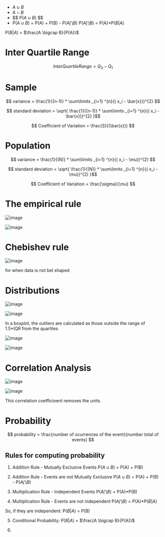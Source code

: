 - $A \cup B$
- $A \cap B$
- $$ P($A \cup B$) $$
- P($A \cup B$) = P(A) + P(B) - P($A \bigcap B$)
P($A \bigcap B$) = P(A)*P($B|A$)

  
P($B|A$) = $\frac{A \bigcap B}{P(A)}$
# Inter Quartile Range

$$Inter Quartile Range = Q_3 - Q_1$$

# Sample

$$ variance = \frac{1}{(n-1)} * \sum\limits _{i=1} ^{n}{( x_i - \bar{x})}^{2} $$ 

$$ standard deviation = \sqrt{ \frac{1}{(n-1)} * \sum\limits _{i=1} ^{n}{( x_i - \bar{x})}^{2} }$$ 

$$ Coefficient of Variation = \frac{S}{(\bar{x})} $$
# Population

$$ variance = \frac{1}{(N)} * \sum\limits _{i=1} ^{n}{( x_i - \mu)}^{2} $$ 

$$ standard deviation = \sqrt{ \frac{1}{(N)} * \sum\limits _{i=1} ^{n}{( x_i - \mu)}^{2} }$$ 

$$ Coefficient of Variation = \frac{\sigma}{\mu} $$

# The empirical rule
![image](https://github.com/rafaelortegar/my_cheat_sheets/assets/51694410/ed88989c-0746-4f3e-819b-9bc26ce5a87b)

![image](https://github.com/rafaelortegar/my_cheat_sheets/assets/51694410/5a35e47e-55a1-4b49-aa9d-86971e2713a9)

# Chebishev rule
![image](https://github.com/rafaelortegar/my_cheat_sheets/assets/51694410/85727d26-3f5e-4828-bec2-ef0bd793a6c9)

for when data is not bel shaped

# Distributions

![image](https://github.com/rafaelortegar/my_cheat_sheets/assets/51694410/3ad8ca6b-170c-4024-b54b-c1683cc85656)

![image](https://github.com/rafaelortegar/my_cheat_sheets/assets/51694410/fc6f2da0-91ae-4148-b7b0-8809113459ca)


In a boxplot, the outliers are calculated as those outside the range of 1.5*IQR from the quartiles

![image](https://github.com/rafaelortegar/my_cheat_sheets/assets/51694410/df29a503-f9bc-4d9d-a2a5-accdd6945337)

![image](https://github.com/rafaelortegar/my_cheat_sheets/assets/51694410/90081b9a-5576-45fe-947d-0ab48aee945e)

# Correlation Analysis

![image](https://github.com/rafaelortegar/my_cheat_sheets/assets/51694410/e5440ff8-39cc-432d-8b73-78e3fb035a4f)

![image](https://github.com/rafaelortegar/my_cheat_sheets/assets/51694410/06207104-25a4-4bb7-8ab8-46a4385780e1)

This correlation coefficioent removes the units.

# Probability

$$ probability =  \frac{number of ocurrences of the event}{number total of events} $$

## Rules for computing probability
1. Addition Rule - Mutually Exclusive Events
P($A \cup B$) = P(A) + P(B)

2. Addition Rule - Events are not Mutually Exclusive
P($A \cup B$) = P(A) + P(B) - P($A \bigcap B$)

3. Multiplication Rule - Independent Events
P($A \bigcap B$) = P(A)*P(B)

4. Multiplication Rule - Events are not independent
P($A \bigcap B$) = P(A)*P($B|A$)

So, if they are independent:
P($B|A$) = P(B)

5. Conditional Probability:
P($B|A$) = $\frac{A \bigcap B}{P(A)}$

6. 
